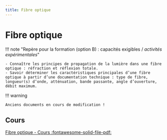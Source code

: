 ```yaml
---
title: Fibre optique
---
```


# Fibre optique

!!! note "Repère pour la formation (option B) : capacités exigibles / *activités expérimentales*"

    - Connaître les principes de propagation de la lumière dans une fibre optique : réfraction et réflexion totale.
    - Savoir déterminer les caractéristiques principales d’une fibre optique à partir d’une documentation technique : type de fibre, longueur(s) d’onde, atténuation, bande passante, angle d’ouverture, débit maximum.

!!! warning

    Anciens documents en cours de modification !

## Cours

[Fibre optique - Cours :fontawesome-solid-file-pdf:](../../assets/cours/fibre-optique/bts-ciel_fibre-optique_cours.pdf)


